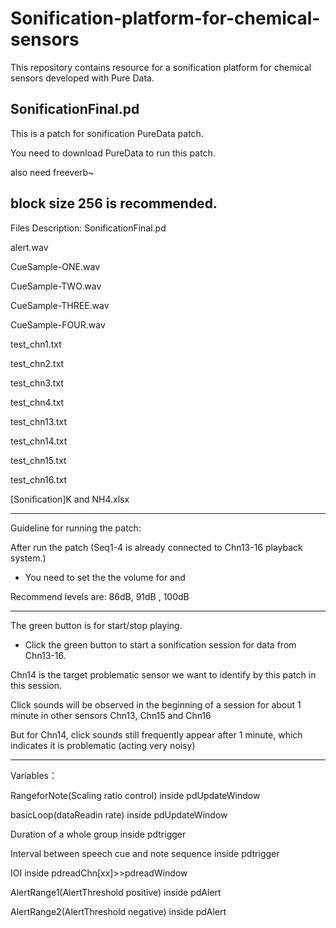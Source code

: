 # Sonification-platform-for-chemical-sensors
This repository contains resource for a sonification platform for chemical sensors developed with Pure Data.


## SonificationFinal.pd
This is a patch for sonification PureData patch.

You need to download PureData to run this patch.

also need freeverb~

block size 256 is recommended.
------------------------------------------------------------------------------------------------------------------
Files Description:
SonificationFinal.pd                		<executable puredata patch>

alert.wav				<audio sample for the patch>

CueSample-ONE.wav		<audio sample for the patch>

CueSample-TWO.wav		<audio sample for the patch>

CueSample-THREE.wav		<audio sample for the patch>

CueSample-FOUR.wav		<audio sample for the patch>

test_chn1.txt			<dataset for channel1>

test_chn2.txt			<dataset for channel2>

test_chn3.txt			<dataset for channel3>

test_chn4.txt			<dataset for channel4>

test_chn13.txt			<dataset for channel13>

test_chn14.txt			<dataset for channel14>

test_chn15.txt			<dataset for channel15>

test_chn16.txt			<dataset for channel16>

[Sonification]K and NH4.xlsx		<original dataset>

________________________________________________________________________________________________________
Guideline for running the patch:

After run the patch (Seq1-4 is already connected to Chn13-16 playback system.)

- You need to set the the volume for <CHN13-16> <Speech Cues> and <Click Sound>

Recommend levels are:                         86dB,               91dB   ,                       100dB

- - - - - - - - - - - - - - - - - - - - - - - - - - - - - - - - - - - - - - - - - - - - - - - - - - - - - - - - - - - - - - - - - - - - - - - - - - -

The green button is for start/stop playing.

- Click the green button to start a sonification session for data from Chn13-16.

Chn14 is the target problematic sensor we want to identify by this patch in this session.

Click sounds will be observed in the beginning of a session for about 1 minute in other sensors Chn13, Chn15 and Chn16

But for Chn14, click sounds still frequently appear after 1 minute, which indicates it is problematic (acting very noisy) 

- - - - - - - - - - - - - - - - - - - - - - - - - - - - - - - - - - - - - - - - - - - - - - - - - - - - - - - - - - - - - - - - - - - - - - - - - - -
Variables：

RangeforNote(Scaling ratio control)  			inside pdUpdateWindow

basicLoop(dataReadin rate)                			inside pdUpdateWindow

Duration of a whole group                  			inside pdtrigger

Interval between speech cue and note sequence 	inside pdtrigger

IOI						inside pdreadChn[xx]>>pdreadWindow

AlertRange1(AlertThreshold positive)			inside pdAlert

AlertRange2(AlertThreshold negative)			inside pdAlert
